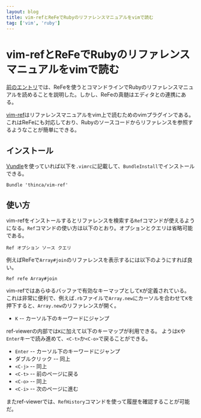 ```yaml
---
layout: blog
title: vim-refとReFeでRubyのリファレンスマニュアルをvimで読む
tag: ['vim', 'ruby']
---
```


# vim-refとReFeでRubyのリファレンスマニュアルをvimで読む

[前のエントリ](http://www.xmisao.com/2014/04/10/ruby-refe-install.html)では、ReFeを使うとコマンドラインでRubyのリファレンスマニュアルを読めることを説明した。しかし、ReFeの真髄はエディタとの連携にある。

[vim-ref](https://github.com/thinca/vim-ref)はリファレンスマニュアルをvim上で読むためのvimプラグインである。これはReFeにも対応しており、Rubyのソースコードからリファレンスを参照するようなことが簡単にできる。

## インストール

[Vundle](http://www.xmisao.com/2013/08/22/vundle.html)を使っていれば以下を`.vimrc`に記載して、`BundleInstall`でインストールできる。

~~~~
Bundle 'thinca/vim-ref'
~~~~

## 使い方

vim-refをインストールするとリファレンスを検索する`Ref`コマンドが使えるようになる。`Ref`コマンドの使い方は以下のとおり。オプションとクエリは省略可能である。

~~~~
Ref オプション ソース クエリ
~~~~

例えばReFeで`Array#join`のリファレンスを表示するには以下のようにすれば良い。

~~~~
Ref refe Array#join
~~~~

vim-refではあらゆるバッファで有効なキーマップとして`K`が定義されている。
これは非常に便利で、例えば`.rb`ファイルで`Array.new`にカーソルを合わせて`K`を押下すると、`Array.new`のリファレンスが開く。

- `K` -- カーソル下のキーワードにジャンプ

ref-viewerの内部では`K`に加えて以下のキーマップが利用できる。
ようは`K`や`Enter`キーで読み進めて、`<C-t>`か`<C-o>`で戻ることができる。

- `Enter` -- カーソル下のキーワードにジャンプ
- ダブルクリック -- 同上
- `<C-j>` -- 同上
- `<C-t>` -- 前のページに戻る
- `<C-o>` -- 同上
- `<C-i>` -- 次のページに進む

またref-viewerでは、`RefHistory`コマンドを使って履歴を確認することが可能だ。
